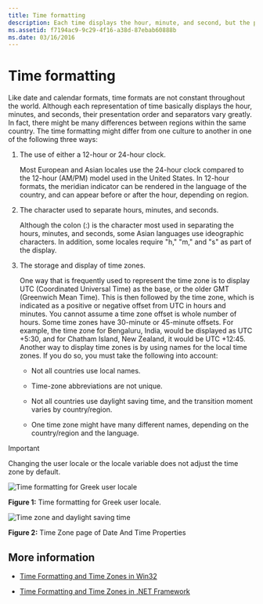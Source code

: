 ```yaml
---
title: Time formatting
description: Each time displays the hour, minute, and second, but the presentation order and separators could vary in different countries/regions.
ms.assetid: f7194ac9-9c29-4f16-a38d-87ebab60888b
ms.date: 03/16/2016
---
```

# Time formatting

Like date and calendar formats, time formats are not constant throughout the world.
Although each representation of time basically displays the hour, minutes, and seconds, their presentation order and separators vary greatly.
In fact, there might be many differences between regions within the same country.
The time formatting might differ from one culture to another in one of the following three ways:

1. The use of either a 12-hour or 24-hour clock.

   Most European and Asian locales use the 24-hour clock compared to the 12-hour (AM/PM) model used in the United States.
   In 12-hour formats, the meridian indicator can be rendered in the language of the country, and can appear before or after the hour, depending on region.

2. The character used to separate hours, minutes, and seconds.

   Although the colon (:) is the character most used in separating the hours, minutes, and seconds, some Asian languages use ideographic characters.
   In addition, some locales require "h," "m," and "s" as part of the display.

3. The storage and display of time zones.

   One way that is frequently used to represent the time zone is to display UTC (Coordinated Universal Time) as the base, or the older GMT (Greenwich Mean Time).
   This is then followed by the time zone, which is indicated as a positive or negative offset from UTC in hours and minutes.
   You cannot assume a time zone offset is whole number of hours.
   Some time zones have 30-minute or 45-minute offsets.
   For example, the time zone for Bengaluru, India, would be displayed as UTC +5:30, and for Chatham Island, New Zealand, it would be UTC +12:45.
   Another way to display time zones is by using names for the local time zones.
   If you do so, you must take the following into account:

    - Not all countries use local names.

    - Time-zone abbreviations are not unique.

    - Not all countries use daylight saving time, and the transition moment varies by country/region.

    - One time zone might have many different names, depending on the country/region and the language.

> [!IMPORTANT]
> Changing the user locale or the locale variable does not adjust the time zone by default.

![Time formatting for Greek user locale](./images/Greek_Time.jpg "Time formatting for Greek user locale")

**Figure 1:** Time formatting for Greek user locale.

![Time zone and daylight saving time](./images/Time_Zone_DST.jpg "Time zone and daylight saving time")

**Figure 2:** Time Zone page of Date And Time Properties

## More information

- [Time Formatting and Time Zones in Win32](time-formatting-and-time-zones-in-win32.md)

- [Time Formatting and Time Zones in .NET Framework](time-formatting-and-time-zones-in-dotnet-framework.md)
